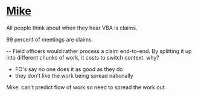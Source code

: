 # [Mike](https://www.linkedin.com/in/mike-frueh-a2a908/)


All people think about when they hear VBA is claims.

99 percent of meetings are claims.

-- Field officers would rather process a claim end-to-end. By splitting it up into different chunks of work, it costs to switch context. why?
   - FO's say no one does it as good as they do
   - they don't like the work being spread nationally
   
Mike: can't predict flow of work so need to spread the work out. 

